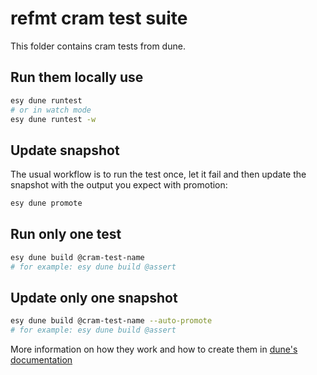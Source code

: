# refmt cram test suite

This folder contains cram tests from dune.

## Run them locally use

```bash
esy dune runtest
# or in watch mode
esy dune runtest -w
```

## Update snapshot

The usual workflow is to run the test once, let it fail and then update the snapshot with the output you expect with promotion:

```bash
esy dune promote
```

## Run only one test

```bash
esy dune build @cram-test-name
# for example: esy dune build @assert
```

## Update only one snapshot

```bash
esy dune build @cram-test-name --auto-promote
# for example: esy dune build @assert
```

More information on how they work and how to create them in [dune's documentation](https://dune.readthedocs.io/en/stable/tests.html#cram-tests)
